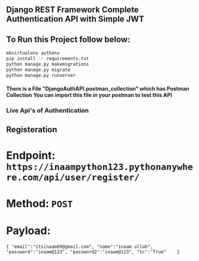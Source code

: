 ## Django REST Framework Complete Authentication API with Simple JWT


## To Run this Project follow below:

```bash
mkvirtualenv authenv
pip install -r requirements.txt
python manage.py makemigrations
python manage.py migrate
python manage.py runserver
```

#### There is a File "DjangoAuthAPI.postman_collection" which has Postman Collection You can import this file in your postman to test this API

### Live Api's of Authentication

## Registeration
# Endpoint: `https://inaampython123.pythonanywhere.com/api/user/register/`
# Method: `POST`
# Payload: 
`{
    "email":"itsinaam89@gmail.com",
    "name":"inaam ullah",
    "password":"inaam@123",
    "password2":"inaam@123",
    "tc":"True"   
}`
